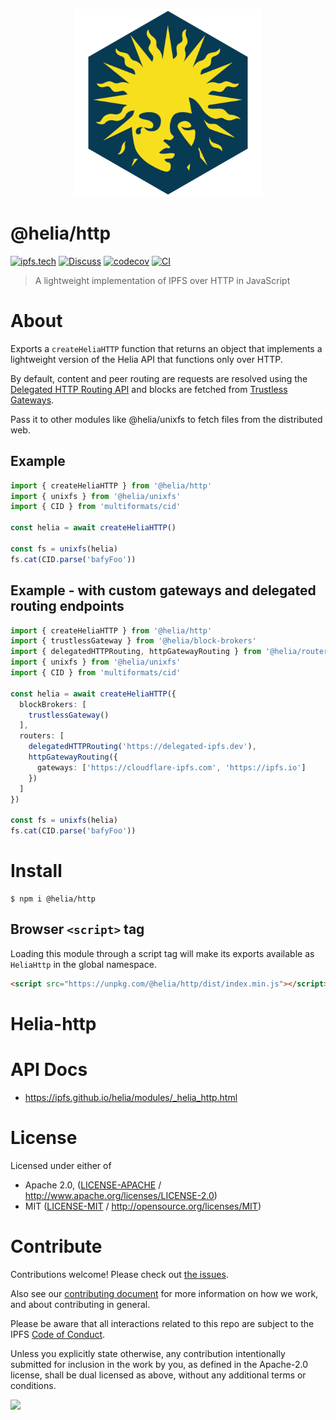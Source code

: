 <p align="center">
  <a href="https://github.com/ipfs/helia-http" title="helia-http">
    <img src="https://raw.githubusercontent.com/ipfs/helia/main/assets/helia.png" alt="Helia logo" width="300" />
  </a>
</p>

# @helia/http

[![ipfs.tech](https://img.shields.io/badge/project-IPFS-blue.svg?style=flat-square)](https://ipfs.tech)
[![Discuss](https://img.shields.io/discourse/https/discuss.ipfs.tech/posts.svg?style=flat-square)](https://discuss.ipfs.tech)
[![codecov](https://img.shields.io/codecov/c/github/ipfs/helia.svg?style=flat-square)](https://codecov.io/gh/ipfs/helia)
[![CI](https://img.shields.io/github/actions/workflow/status/ipfs/helia/main.yml?branch=main\&style=flat-square)](https://github.com/ipfs/helia/actions/workflows/main.yml?query=branch%3Amain)

> A lightweight implementation of IPFS over HTTP in JavaScript

# About

<!--

!IMPORTANT!

Everything in this README between "# About" and "# Install" is automatically
generated and will be overwritten the next time the doc generator is run.

To make changes to this section, please update the @packageDocumentation section
of src/index.js or src/index.ts

To experiment with formatting, please run "npm run docs" from the root of this
repo and examine the changes made.

-->

Exports a `createHeliaHTTP` function that returns an object that implements a lightweight version of the Helia API that functions only over HTTP.

By default, content and peer routing are requests are resolved using the [Delegated HTTP Routing API](https://specs.ipfs.tech/routing/http-routing-v1/) and blocks are fetched from [Trustless Gateways](https://specs.ipfs.tech/http-gateways/trustless-gateway/).

Pass it to other modules like @helia/unixfs to fetch files from the distributed web.

## Example

```typescript
import { createHeliaHTTP } from '@helia/http'
import { unixfs } from '@helia/unixfs'
import { CID } from 'multiformats/cid'

const helia = await createHeliaHTTP()

const fs = unixfs(helia)
fs.cat(CID.parse('bafyFoo'))
```

## Example - with custom gateways and delegated routing endpoints

```typescript
import { createHeliaHTTP } from '@helia/http'
import { trustlessGateway } from '@helia/block-brokers'
import { delegatedHTTPRouting, httpGatewayRouting } from '@helia/routers'
import { unixfs } from '@helia/unixfs'
import { CID } from 'multiformats/cid'

const helia = await createHeliaHTTP({
  blockBrokers: [
    trustlessGateway()
  ],
  routers: [
    delegatedHTTPRouting('https://delegated-ipfs.dev'),
    httpGatewayRouting({
      gateways: ['https://cloudflare-ipfs.com', 'https://ipfs.io']
    })
  ]
})

const fs = unixfs(helia)
fs.cat(CID.parse('bafyFoo'))
```

# Install

```console
$ npm i @helia/http
```

## Browser `<script>` tag

Loading this module through a script tag will make its exports available as `HeliaHttp` in the global namespace.

```html
<script src="https://unpkg.com/@helia/http/dist/index.min.js"></script>
```

# Helia-http

# API Docs

- <https://ipfs.github.io/helia/modules/_helia_http.html>

# License

Licensed under either of

- Apache 2.0, ([LICENSE-APACHE](LICENSE-APACHE) / <http://www.apache.org/licenses/LICENSE-2.0>)
- MIT ([LICENSE-MIT](LICENSE-MIT) / <http://opensource.org/licenses/MIT>)

# Contribute

Contributions welcome! Please check out [the issues](https://github.com/ipfs/helia/issues).

Also see our [contributing document](https://github.com/ipfs/community/blob/master/CONTRIBUTING_JS.md) for more information on how we work, and about contributing in general.

Please be aware that all interactions related to this repo are subject to the IPFS [Code of Conduct](https://github.com/ipfs/community/blob/master/code-of-conduct.md).

Unless you explicitly state otherwise, any contribution intentionally submitted for inclusion in the work by you, as defined in the Apache-2.0 license, shall be dual licensed as above, without any additional terms or conditions.

[![](https://cdn.rawgit.com/jbenet/contribute-ipfs-gif/master/img/contribute.gif)](https://github.com/ipfs/community/blob/master/CONTRIBUTING.md)

